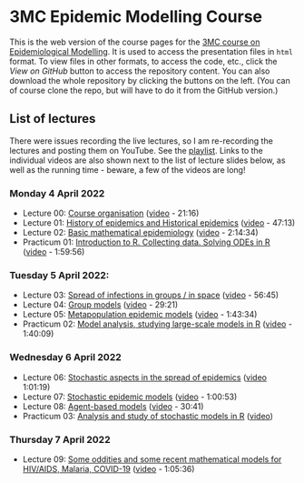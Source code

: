 # 3MC Epidemic Modelling Course

This is the web version of the course pages for the [3MC course on Epidemiological Modelling](http://natural-sciences.nwu.ac.za/paa/3MC-Course-EM). It is used to access the presentation files in `html` format. To view files in other formats, to access the code, etc., click the *View on GitHub* button to access the repository content. You can also download the whole repository by clicking the buttons on the left. (You can of course clone the repo, but will have to do it from the GitHub version.)

## List of lectures

There were issues recording the live lectures, so I am re-recording the lectures and posting them on YouTube. See the [playlist](https://youtube.com/playlist?list=PLfRaznSpWo2sHwiQ04IT5STYdwarcMtRA). Links to the individual videos are also shown next to the list of lecture slides below, as well as the running time - beware, a few of the videos are long!

### Monday 4 April 2022

- Lecture 00: [Course organisation](2022_04_3MC_EpiModelling_L00_CourseOrganisation.html) ([video](https://youtu.be/MYBSTv1dWRA) - 21:16)
- Lecture 01: [History of epidemics and Historical epidemics](2022_04_3MC_EpiModelling_L01_HistoryOfEpidemics.html) ([video](https://youtu.be/StIRQIT0WSo) - 47:13)
- Lecture 02: [Basic mathematical epidemiology](2022_04_3MC_EpiModelling_L02_BasicMathEpi.html) ([video](https://youtu.be/tMHwnrN3dXk) - 2:14:34)
- Practicum 01: [Introduction to R. Collecting data. Solving ODEs in R](2022_04_3MC_EpiModelling_P01_IntroR_Data_SolvingODE.html) ([video](https://youtu.be/nzzugOQuaro) - 1:59:56)

### Tuesday 5 April 2022:

- Lecture 03: [Spread of infections in groups / in space](2022_04_3MC_EpiModelling_L03_SpreadInGroups_SpreadInSpace.html) ([video](https://youtu.be/Jz317w81oZY) - 56:45)
- Lecture 04: [Group models](2022_04_3MC_EpiModelling_L04_GroupModels.html) ([video](https://youtu.be/j63HwBbapHE) - 29:21)
- Lecture 05: [Metapopulation epidemic models](2022_04_3MC_EpiModelling_L05_MetapopulationModels.html) ([video](https://youtu.be/wk64L-ZEOUM) - 1:43:34)
- Practicum 02: [Model analysis, studying large-scale models in R](2022_04_3MC_EpiModelling_P02_Analysis_LargeScaleModels.html) ([video](https://youtu.be/KHm7KIt1_ys) - 1:40:09)

### Wednesday 6 April 2022

- Lecture 06: [Stochastic aspects in the spread of epidemics](2022_04_3MC_EpiModelling_L06_StochasticAspectsInSpread.html) ([video](https://youtu.be/ApPSTJfQN74) 1:01:19)
- Lecture 07: [Stochastic epidemic models](2022_04_3MC_EpiModelling_L07_StochasticEpidemicModels.html) ([video](https://youtu.be/J4w5gCdReAI) - 1:00:53)
- Lecture 08: [Agent-based models](2022_04_3MC_EpiModelling_L08_AgentBasedModels.html) ([video](https://youtu.be/UpSv8JcNecg) - 30:41)
- Practicum 03: [Analysis and study of stochastic models in R](2022_04_3MC_EpiModelling_P03_Stochastic_systems.html) ([video]())

### Thursday 7 April 2022

- Lecture 09: [Some oddities and some recent mathematical models for HIV/AIDS, Malaria, COVID-19](2022_04_3MC_EpiModelling_L09_RecentMathematicalModels.html) ([video](https://julien-arino.github.io/3MC-course-epidemiological-modelling/2022_04_3MC_EpiModelling_L09_RecentMathematicalModels.html) - 1:05:36)

<!--- Image credit: Malaria parasite entering a red blood cell. https://flic.kr/p/V8qaYt. National Institute of Allergy and Infectious Diseases, NIH. CC BY NC 2.0 --->

